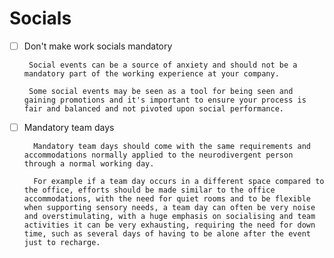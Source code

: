 # Socials

- [ ]  Don't make work socials mandatory

        Social events can be a source of anxiety and should not be a mandatory part of the working experience at your company.

        Some social events may be seen as a tool for being seen and gaining promotions and it's important to ensure your process is fair and balanced and not pivoted upon social performance.

- [ ] Mandatory team days

        Mandatory team days should come with the same requirements and accommodations normally applied to the neurodivergent person through a normal working day.

        For example if a team day occurs in a different space compared to the office, efforts should be made similar to the office accommodations, with the need for quiet rooms and to be flexible when supporting sensory needs, a team day can often be very noise and overstimulating, with a huge emphasis on socialising and team activities it can be very exhausting, requiring the need for down time, such as several days of having to be alone after the event just to recharge.
